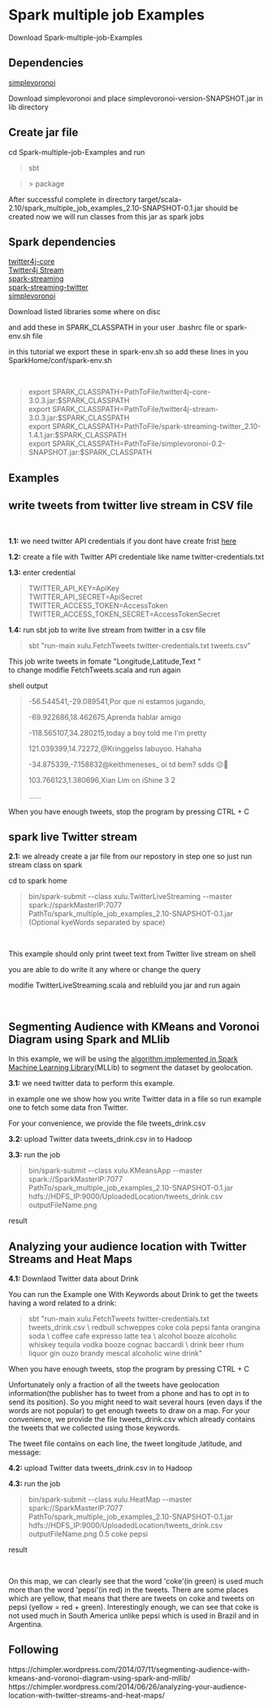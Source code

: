 Spark multiple job Examples
============================
<p>Download Spark-multiple-job-Examples</p> 
<h2>Dependencies</h2>

<a href="http://sourceforge.net/projects/simplevoronoi/">simplevoronoi</a><br>
<p>Download simplevoronoi and place simplevoronoi-version-SNAPSHOT.jar in lib directory</p>

<h2>Create jar file</h2>
<p>cd Spark-multiple-job-Examples and run</p>
<blockquote>sbt</blockquote>
<blockquote>> package</blockquote>

<p>After successful complete in directory target/scala-2.10/spark_multiple_job_examples_2.10-SNAPSHOT-0.1.jar should be created 
now we will run classes from this jar as spark jobs</p>

<h2>Spark dependencies</h2>

<a href="http://mvnrepository.com/artifact/org.twitter4j/twitter4j-core/3.0.3">twitter4j-core</a><br>
<a href="http://mvnrepository.com/artifact/org.twitter4j/twitter4j-stream/3.0.3">Twitter4j Stream</a><br>
<a href="http://mvnrepository.com/artifact/org.apache.spark/spark-streaming_2.10/1.3.0">spark-streaming</a><br>
<a href="http://mvnrepository.com/artifact/org.apache.spark/spark-streaming-twitter_2.10/1.4.1">spark-streaming-twitter</a><br>
<a href="http://sourceforge.net/projects/simplevoronoi/">simplevoronoi</a><br>

<p>Download listed libraries some where on disc</p>
<p>and add these in SPARK_CLASSPATH in your user .bashrc file or spark-env.sh file</p>
<p>in this tutorial we export these in spark-env.sh so add these lines in you SparkHome/conf/spark-env.sh</p>
<br>
<blockquote>
export SPARK_CLASSPATH=PathToFile/twitter4j-core-3.0.3.jar:$SPARK_CLASSPATH<br>
export SPARK_CLASSPATH=PathToFile/twitter4j-stream-3.0.3.jar:$SPARK_CLASSPATH<br>
export SPARK_CLASSPATH=PathToFile/spark-streaming-twitter_2.10-1.4.1.jar:$SPARK_CLASSPATH<br>
export SPARK_CLASSPATH=PathToFile/simplevoronoi-0.2-SNAPSHOT.jar:$SPARK_CLASSPATH<br>
</blockquote>
<h2>Examples</h2>

<h2>write tweets from twitter live stream in CSV file</h2>
<br>
<p><strong>1.1:</strong> we need twitter API credentials if you dont have create frist <a href="https://apps.twitter.com/">here</a></p>
<p><strong>1.2:</strong> create a file with Twitter API credentiale like name twitter-credentials.txt</p>
<p><strong>1.3:</strong> enter credential</p>
<blockquote>    
TWITTER_API_KEY=ApiKey<br>
TWITTER_API_SECRET=ApiSecret<br>
TWITTER_ACCESS_TOKEN=AccessToken<br>
TWITTER_ACCESS_TOKEN_SECRET=AccessTokenSecret<br>
</blockquote>
<p><strong>1.4:</strong> run sbt job to write live stream from twitter in a csv file</p>
<blockquote>sbt "run-main xulu.FetchTweets twitter-credentials.txt tweets.csv"</blockquote>
<p>This job write tweets in fomate "Longitude,Latitude,Text "<br>to change modifie FetchTweets.scala and run again</p>

<p>shell output</p>
<blockquote> 
<p>-56.544541,-29.089541,Por que ni estamos jugando,</p>
<p>-69.922686,18.462675,Aprenda hablar amigo</p>
<p>-118.565107,34.280215,today a boy told me I'm pretty</p>
<p>121.039399,14.72272,@Kringgelss labuyoo. Hahaha</p>
<p>-34.875339,-7.158832@keithmeneses_ oi td bem? sdds 😔💚</p>
<p>103.766123,1.380696,Xian Lim on iShine 3 2</p>
<p>......</p>
</blockquote>
<p>When you have enough tweets, stop the program by pressing CTRL + C</p>
<h2>spark live Twitter stream</h2>

<p><strong>2.1:</strong> we already create a jar file from our repostory in step one so just run stream class on spark</p>
<p>cd to spark home</p>
<blockquote>bin/spark-submit --class xulu.TwitterLiveStreaming --master spark://sparkMasterIP:7077 PathTo/spark_multiple_job_examples_2.10-SNAPSHOT-0.1.jar (Optional kyeWords separated by space)
</blockquote>
<br>		 
<p>This example should only print tweet text from Twitter live stream on shell</p> 
<p>you are able to do write it any where or change the query </p>
<p>modifie TwitterLiveStreaming.scala and rebluild you jar  and run again</p>
<br>		 
<h2>Segmenting Audience with KMeans and Voronoi Diagram using Spark and MLlib</h2>
<p>In this example, we will be using the <a href="http://en.wikipedia.org/wiki/K-means_clustering"k-means clustering</a> algorithm implemented in <a href="https://spark.apache.org/mllib/">Spark Machine Learning Library</a>(MLLib) to segment the dataset by geolocation.</p>
<p><strong>3.1:</strong> we need twitter data to perform this example.</p>
<p>in example one we show how you write Twitter data in a file so run example one to fetch some data fron Twitter.</p>
<p>For your convenience, we provide the file tweets_drink.csv</p>
		 
<p><strong>3.2:</strong> upload Twitter data tweets_drink.csv in to Hadoop</p>

<p><strong>3.3:</strong> run the job</p>
<blockquote>bin/spark-submit --class xulu.KMeansApp --master spark://SparkMasterIP:7077 PathTo/spark_multiple_job_examples_2.10-SNAPSHOT-0.1.jar hdfs://HDFS_IP:9000/UploadedLocation/tweets_drink.csv outputFileName.png 
</blockquote>
<p>result</p>

<h2>Analyzing your audience location with Twitter Streams and Heat Maps</h2>

<p><strong>4.1:</strong> Downlaod Twitter data about Drink </p>
<p>You can run the Example one With Keywords about Drink to get the tweets having a word related to a drink:</p>

<blockquote>sbt "run-main xulu.FetchTweets twitter-credentials.txt tweets_drink.csv \
redbull schweppes coke cola pepsi fanta orangina soda \
coffee cafe expresso latte tea \
alcohol booze alcoholic whiskey tequila vodka booze cognac baccardi \
drink beer rhum liquor gin ouzo brandy mescal alcoholic wine drink"	
</blockquote>		
<p>When you have enough tweets, stop the program by pressing CTRL + C</p>
		
<p>Unfortunately only a fraction of all the tweets have geolocation information(the publisher has to tweet from a phone and has to opt in to send its position). So you might need to wait several hours (even days if the words are not popular) to get enough tweets to draw on a map. For your convenience, we provide the file tweets_drink.csv which already contains the tweets that we collected using those keywords.</p>

<p>The tweet file contains on each line, the tweet longitude ,latitude, and message:</p>

<p><strong>4.2:</strong> upload Twitter data tweets_drink.csv in to Hadoop</p>
<p><strong>4.3:</strong> run the job</p>
<blockquote>bin/spark-submit --class xulu.HeatMap --master spark://SparkMasterIP:7077 PathTo/spark_multiple_job_examples_2.10-SNAPSHOT-0.1.jar hdfs://HDFS_IP:9000/UploadedLocation/tweets_drink.csv outputFileName.png 0.5 coke pepsi	
</blockquote>
<p>result</p> 
<br>		 
<p>On this map, we can clearly see that the word 'coke'(in green) is used much more than the word 'pepsi'(in red) in the tweets. There are some places which are yellow, that means that there are tweets on coke and tweets on pepsi (yellow = red + green). Interestingly enough, we can see that coke is not used much in South America unlike pepsi which is used in Brazil and in Argentina.</p>
		 
<h2>Following</h2>
https://chimpler.wordpress.com/2014/07/11/segmenting-audience-with-kmeans-and-voronoi-diagram-using-spark-and-mllib/ <br>
https://chimpler.wordpress.com/2014/06/26/analyzing-your-audience-location-with-twitter-streams-and-heat-maps/
